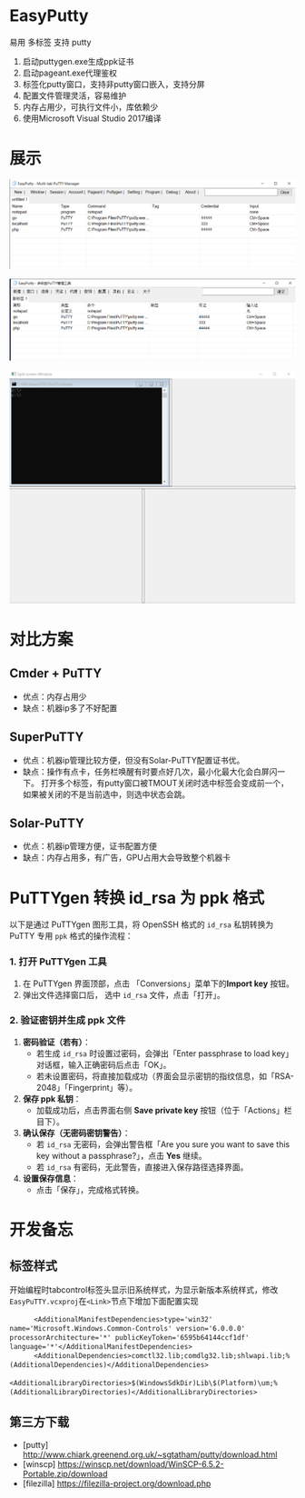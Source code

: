 # EasyPutty
易用 多标签 支持 putty

1. 启动puttygen.exe生成ppk证书
2. 启动pageant.exe代理鉴权
3. 标签化putty窗口，支持非putty窗口嵌入，支持分屏
4. 配置文件管理灵活，容易维护
5. 内存占用少，可执行文件小，库依赖少
6. 使用Microsoft Visual Studio 2017编译

# 展示

![英文](images/en.png)

![中文](images/zh_cn.png)

![分屏](images/split.png)

# 对比方案

## Cmder + PuTTY
- 优点：内存占用少
- 缺点：机器ip多了不好配置

## SuperPuTTY
- 优点：机器ip管理比较方便，但没有Solar-PuTTY配置证书优。
- 缺点：操作有点卡，任务栏唤醒有时要点好几次，最小化最大化会白屏闪一下。
        打开多个标签，有putty窗口被TMOUT关闭时选中标签会变成前一个，如果被关闭的不是当前选中，则选中状态会跳。

## Solar-PuTTY
- 优点：机器ip管理方便，证书配置方便
- 缺点：内存占用多，有广告，GPU占用大会导致整个机器卡


# PuTTYgen 转换 id_rsa 为 ppk 格式
以下是通过 PuTTYgen 图形工具，将 OpenSSH 格式的 `id_rsa` 私钥转换为 PuTTY 专用 `ppk` 格式的操作流程：

### 1. 打开 PuTTYgen 工具
1. 在 PuTTYgen 界面顶部，点击 「Conversions」菜单下的**Import key** 按钮。
2. 弹出文件选择窗口后， 选中 `id_rsa` 文件，点击「打开」。

### 2. 验证密钥并生成 ppk 文件
1. **密码验证（若有）**：  
   - 若生成 `id_rsa` 时设置过密码，会弹出「Enter passphrase to load key」对话框，输入正确密码后点击「OK」。  
   - 若未设置密码，将直接加载成功（界面会显示密钥的指纹信息，如「RSA-2048」「Fingerprint」等）。
2. **保存 ppk 私钥**：  
   - 加载成功后，点击界面右侧 **Save private key** 按钮（位于「Actions」栏目下）。
3. **确认保存（无密码密钥警告）**：  
   - 若 `id_rsa` 无密码，会弹出警告框「Are you sure you want to save this key without a passphrase?」，点击 **Yes** 继续。  
   - 若 `id_rsa` 有密码，无此警告，直接进入保存路径选择界面。
4. **设置保存信息**：  
   - 点击「保存」，完成格式转换。


# 开发备忘

## 标签样式
开始编程时tabcontrol标签头显示旧系统样式，为显示新版本系统样式，修改`EasyPuTTY.vcxproj`在`<Link>`节点下增加下面配置实现
```
      <AdditionalManifestDependencies>type='win32' name='Microsoft.Windows.Common-Controls' version='6.0.0.0' processorArchitecture='*' publicKeyToken='6595b64144ccf1df' language='*'</AdditionalManifestDependencies>
      <AdditionalDependencies>comctl32.lib;comdlg32.lib;shlwapi.lib;%(AdditionalDependencies)</AdditionalDependencies>
      <AdditionalLibraryDirectories>$(WindowsSdkDir)Lib\$(Platform)\um;%(AdditionalLibraryDirectories)</AdditionalLibraryDirectories>
```

## 第三方下载
- [putty] http://www.chiark.greenend.org.uk/~sgtatham/putty/download.html
- [winscp] https://winscp.net/download/WinSCP-6.5.2-Portable.zip/download
- [filezilla] https://filezilla-project.org/download.php
